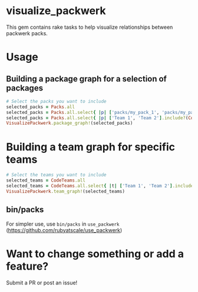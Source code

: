 # visualize_packwerk

This gem contains rake tasks to help visualize relationships between packwerk packs.

# Usage
## Building a package graph for a selection of packages
```ruby
# Select the packs you want to include
selected_packs = Packs.all
selected_packs = Packs.all.select{ |p| ['packs/my_pack_1', 'packs/my_pack_2'].include?(p.name) }
selected_packs = Packs.all.select{ |p| ['Team 1', 'Team 2'].include?(CodeOwnership.for_package(p)&.name) }
VisualizePackwerk.package_graph!(selected_packs)
```

# Building a team graph for specific teams
```ruby
# Select the teams you want to include
selected_teams = CodeTeams.all
selected_teams = CodeTeams.all.select{ |t| ['Team 1', 'Team 2'].include?(t.name) }
VisualizePackwerk.team_graph!(selected_teams)
```

## bin/packs
For simpler use, use `bin/packs` in `use_packwerk` (https://github.com/rubyatscale/use_packwerk)

# Want to change something or add a feature?
Submit a PR or post an issue!
